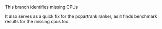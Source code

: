 This branch identifies missing CPUs

It also serves as a quick fix for the pcpartrank ranker, as it finds benchmark results for the missing cpus too.